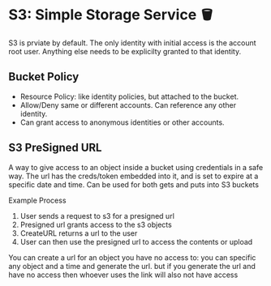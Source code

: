
# S3: Simple Storage Service 🪣

S3 is prviate by default. The only identity with initial access is the account root user. Anything else needs to be explicilty granted to that identity. 

## Bucket Policy

- Resource Policy: like identity policies, but attached to the bucket.
- Allow/Deny same or different accounts. Can reference any other identity.
- Can grant access to anonymous identities or other accounts.

## S3 PreSigned URL

A way to give access to an object inside a bucket using credentials in a safe way. The url has the creds/token embedded into it, and is set to expire at a specific date and time. Can be used for both gets and puts into S3 buckets

Example Process

1. User sends a request to s3 for a presigned url
2. Presigned url grants access to the s3 objects
3. CreateURL returns a url to the user
4. User can then use the presigned url to access the contents or upload

You can create a url for an object you have no access to: you can specific any object and a time and generate the url. but if you generate the url and have no access then whoever uses the link will also not have access
